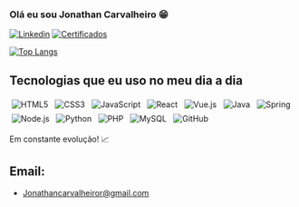 ### Olá eu sou Jonathan Carvalheiro 😁


[![Linkedin](https://img.shields.io/badge/LinkedIn-0077B5?style=for-the-badge&logo=linkedin&logoColor=white)](https://www.linkedin.com/in/jonathan-carvalheiro/)
[![Certificados](https://img.shields.io/badge/Certificados-298D46?style=for-the-badge&logo=geeksforgeeks&logoColor=white)](https://drive.google.com/drive/u/1/folders/1CJRYtPi6wm8jBVTu6-qs9NJvZV6F_M6V/)

[![Top Langs](https://github-readme-stats.vercel.app/api/top-langs/?username=jhowdevc)](https://github.com/jhowdevc/github-readme-stats)

## Tecnologias que eu uso no meu dia a dia

<div style="display: inline-block;">

  <!-- Front‑end -->
  <img align="center" alt="HTML5"      src="https://img.shields.io/badge/HTML5-E34F26?style=for-the-badge&logo=html5&logoColor=white"   style="margin:4px;" />
  <img align="center" alt="CSS3"       src="https://img.shields.io/badge/CSS3-1572B6?style=for-the-badge&logo=css3&logoColor=white"     style="margin:4px;" />
  <img align="center" alt="JavaScript" src="https://img.shields.io/badge/JavaScript-F7DF1E?style=for-the-badge&logo=javascript&logoColor=black" style="margin:4px;" />
  <img align="center" alt="React"      src="https://img.shields.io/badge/React-20232A?style=for-the-badge&logo=react&logoColor=61DAFB"   style="margin:4px;" />
  <img align="center" alt="Vue.js"     src="https://img.shields.io/badge/Vue.js-35495E?style=for-the-badge&logo=vue.js&logoColor=4FC08D"    style="margin:4px;" />

  <!-- Back‑end -->
  <img align="center" alt="Java"       src="https://img.shields.io/badge/Java-ED8B00?style=for-the-badge&logo=openjdk&logoColor=white" style="margin:4px;" />
  <img align="center" alt="Spring"     src="https://img.shields.io/badge/Spring-6DB33F?style=for-the-badge&logo=spring&logoColor=white"  style="margin:4px;" />
  <img align="center" alt="Node.js"    src="https://img.shields.io/badge/Node.js-339933?style=for-the-badge&logo=node.js&logoColor=white" style="margin:4px;" />
  <img align="center" alt="Python"     src="https://img.shields.io/badge/Python-3776AB?style=for-the-badge&logo=python&logoColor=white"  style="margin:4px;" />
  <img align="center" alt="PHP"        src="https://img.shields.io/badge/PHP-777BB4?style=for-the-badge&logo=php&logoColor=white"     style="margin:4px;" />

  <!-- Dados -->
  <img align="center" alt="MySQL"      src="https://img.shields.io/badge/MySQL-4479A1?style=for-the-badge&logo=mysql&logoColor=white"   style="margin:4px;" />

  <!-- Ferramentas -->
  <img align="center" alt="GitHub"     src="https://img.shields.io/badge/GitHub-181717?style=for-the-badge&logo=github&logoColor=white" style="margin:4px;" />

</div>


Em constante evolução! 📈

## Email: 

- [Jonathancarvalheiror@gmail.com](Jonathancarvalheiror@gmail.com)<br/>



